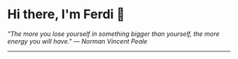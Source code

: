 <h1>Hi there, I'm Ferdi 👋</h1>

<p><em>
  "The more you lose yourself in something bigger than yourself, the more energy you will have." — Norman Vincent Peale
</em></p>

---
